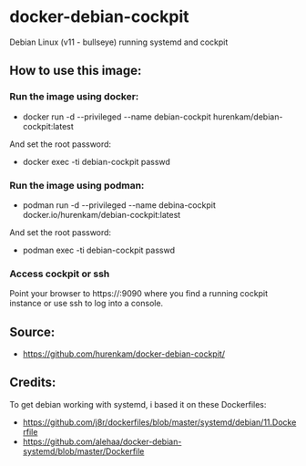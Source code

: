# docker-debian-cockpit
Debian Linux (v11 - bullseye) running systemd and cockpit


## How to use this image:

### Run the image using docker:
- docker run -d --privileged --name debian-cockpit hurenkam/debian-cockpit:latest

And set the root password:

- docker exec -ti debian-cockpit passwd 

### Run the image using podman:
- podman run -d --privileged --name debina-cockpit docker.io/hurenkam/debian-cockpit:latest

And set the root password:

- podman exec -ti debian-cockpit passwd 

### Access cockpit or ssh
Point your browser to https://<hostname>:9090 where you find a running cockpit instance
or use ssh <hostname> to log into a console.

## Source:
- https://github.com/hurenkam/docker-debian-cockpit/
 
## Credits:
To get debian working with systemd, i based it on these Dockerfiles:
- https://github.com/j8r/dockerfiles/blob/master/systemd/debian/11.Dockerfile
- https://github.com/alehaa/docker-debian-systemd/blob/master/Dockerfile
